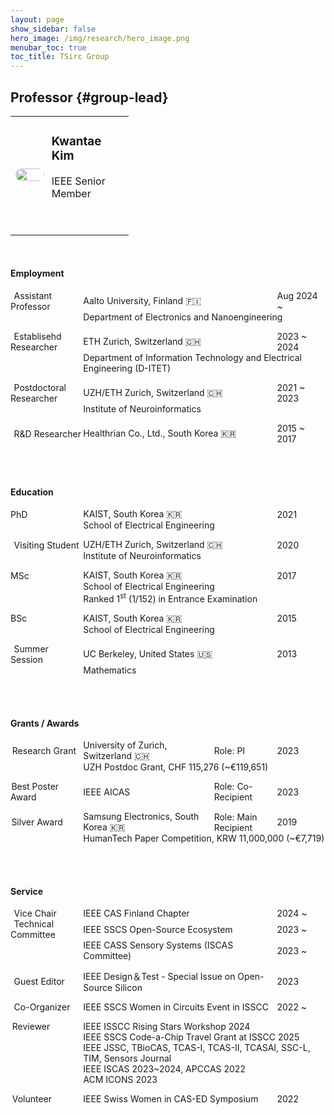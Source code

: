 ```yaml
---
layout: page
show_sidebar: false
hero_image: /img/research/hero_image.png
menubar_toc: true
toc_title: TSirc Group
---
```


<style type="text/css">
/* Table */
.skip {display: none;}
.tab-row {display: flex; margin:0; padding: 0;}
.tab-cell {flex: 1; padding: 0; border: none;}

/* TOC */
.contents {position: sticky; top: 10%;}
#group-lead {visibility: hidden; height: 0; overflow: hidden;}

/* Emoji */
@font-face {
  font-family: NotoColorEmojiLimited;
  unicode-range: U+1F1E6-1F1FF;
  src: url(https://raw.githack.com/googlefonts/noto-emoji/main/fonts/NotoColorEmoji.ttf);
}
.emoji {
  font-family: 'NotoColorEmojiLimited', -apple-system, BlinkMacSystemFont,
  'Segoe UI', Roboto, Helvetica, Arial, sans-serif, 'Apple Color Emoji',
  'Segoe UI Emoji', 'Segoe UI Symbol';
}
</style>
<script src="https://kit.fontawesome.com/46ff08c48c.js" crossorigin="anonymous"></script>
<link href="./../emoji.css" rel="stylesheet" type='text/css'>

<!-- --------- -->
<!-- Body Part -->
<!-- --------- -->

## Professor {#group-lead}

<table class="tg">
<thead class="skip"><tr><th>.</th></tr></thead><tbody class='talk'>
  <tr><td class="tg-desc">
  <div class="tab-row" style="display: flex; align-items: center;">
    <div class="tab-cell" style="flex: 2;">
    <!-- First Tab -->
    <center><img src="./../img/group/Kwantae_Kim.jpg" style='
      height: 200px;
      width: 100%;
      max-width: 200px;
      height: auto;
      border-radius: 10px;'>
    </center>
    </div>
    <div class="tab-cell" style="flex: 0.5;"></div>
    <div class="tab-cell" style="flex: 5;">
    <!-- Second Tab -->
      <h3>Kwantae Kim</h3>
      IEEE Senior Member <br><br>
      <a href="https://www.linkedin.com/in/kwantae-kim-930365141/" target="_blank"><i class="fa-brands fa-linkedin fa-xl"></i></a>
      <span style="margin-right: 0.2em;"></span>
      <a href="https://scholar.google.com/citations?user=YcWEaGIAAAAJ&hl=en" target="_blank"><i class="fa-brands fa-google-scholar fa-xl"></i></a>
      <span style="margin-right: 0.2em;"></span>
      <a href="https://github.com/KwantaeKim" target="_blank"><i class="fa-brands fa-github fa-xl"></i></a>
      <span style="margin-right: 0.2em;"></span>
      <a href="https://youtube.com/@KwantaeKim" target="_blank"><i class="fa-brands fa-youtube fa-xl"></i></a>
      <span style="display: block; height: 2em;"></span>
    </div>
  </div>
  </td></tr>
</tbody>
</table>

<br>

#### Employment

<!-- Aalto -->
<div class="tab-row" style="display: flex; align-items: center;">
  <div class="tab-cell" style="flex: 1.5;">
    <span style="margin-right: 0.2em;"></span><i class="fa-solid fa-user-tie"></i><span style="margin-right: 0.2em;"></span> Assistant Professor</div>
  <div class="tab-cell" style="flex: 4;">Aalto University, Finland <span class='emoji'>🇫🇮</span></div>
  <div class="tab-cell" style="flex: 1;">Aug 2024 ~</div>
</div>
<div class="tab-row" style="display: flex; align-items: center;">
  <div class="tab-cell" style="flex: 1.5;"></div>
  <div class="tab-cell" style="flex: 5;">Department of Electronics and Nanoengineering
  </div>
</div>

<span style="display: block;"></span>

<!-- ETH -->
<div class="tab-row" style="display: flex; align-items: center;">
  <div class="tab-cell" style="flex: 1.5;">
    <span style="margin-right: 0.2em;"></span><i class="fa-solid fa-user-tie"></i><span style="margin-right: 0.2em;"></span> Establisehd Researcher</div>
  <div class="tab-cell" style="flex: 4;">ETH Zurich, Switzerland <span class='emoji'>🇨🇭</span></div>
  <div class="tab-cell" style="flex: 1;">2023 ~ 2024</div>
</div>
<div class="tab-row" style="display: flex; align-items: center;">
  <div class="tab-cell" style="flex: 1.5;"></div>
  <div class="tab-cell" style="flex: 5;">Department of Information Technology and Electrical Engineering (D-ITET)</div>
</div>

<span style="display: block;"></span>

<!-- INI -->
<div class="tab-row" style="display: flex; align-items: center;">
  <div class="tab-cell" style="flex: 1.5;">
    <span style="margin-right: 0.2em;"></span><i class="fa-solid fa-user-tie"></i><span style="margin-right: 0.2em;"></span> Postdoctoral Researcher</div>
  <div class="tab-cell" style="flex: 4;">UZH/ETH Zurich, Switzerland <span class='emoji'>🇨🇭</span></div>
  <div class="tab-cell" style="flex: 1;">2021 ~ 2023</div>
</div>
<div class="tab-row" style="display: flex; align-items: center;">
  <div class="tab-cell" style="flex: 1.5;"></div>
  <div class="tab-cell" style="flex: 5;">Institute of Neuroinformatics</div>
</div>

<span style="display: block;"></span>

<!-- Healthrian -->
<div class="tab-row" style="display: flex; align-items: center;">
  <div class="tab-cell" style="flex: 1.5;">
    <span style="margin-right: 0.2em;"></span><i class="fa-solid fa-user-tie"></i><span style="margin-right: 0.2em;"></span> R&D Researcher</div>
  <div class="tab-cell" style="flex: 4;">Healthrian Co., Ltd., South Korea <span class='emoji'>🇰🇷</span></div>
  <div class="tab-cell" style="flex: 1;">2015 ~ 2017</div>
</div>

<br><br>

#### Education

<!-- PhD -->
<div class="tab-row" style="display: flex; align-items: center;">
  <div class="tab-cell" style="flex: 1.5;"><i class="fa-solid fa-graduation-cap"></i> PhD</div>
  <div class="tab-cell" style="flex: 4;">KAIST, South Korea <span class='emoji'>🇰🇷</span></div>
  <div class="tab-cell" style="flex: 1;">2021</div>
</div>
<div class="tab-row" style="display: flex; align-items: center;">
  <div class="tab-cell" style="flex: 1.5;"></div>
  <div class="tab-cell" style="flex: 5;">School of Electrical Engineering</div>
</div>

<span style="display: block;"></span>

<!-- Visiting Student -->
<div class="tab-row" style="display: flex; align-items: center;">
  <div class="tab-cell" style="flex: 1.5;">
    <span style="margin-right: 0.2em;"></span><i class="fa-solid fa-user"></i><span style="margin-right: 0.2em;"></span> Visiting Student
  </div>
  <div class="tab-cell" style="flex: 4;">UZH/ETH Zurich, Switzerland <span class='emoji'>🇨🇭</span></div>
  <div class="tab-cell" style="flex: 1;">2020</div>
</div>
<div class="tab-row" style="display: flex; align-items: center;">
  <div class="tab-cell" style="flex: 1.5;"></div>
  <div class="tab-cell" style="flex: 5;">Institute of Neuroinformatics</div>
</div>

<span style="display: block;"></span>

<!-- MSc -->
<div class="tab-row" style="display: flex; align-items: center;">
  <div class="tab-cell" style="flex: 1.5;"><i class="fa-solid fa-graduation-cap"></i> MSc</div>
  <div class="tab-cell" style="flex: 4;">KAIST, South Korea <span class='emoji'>🇰🇷</span></div>
  <div class="tab-cell" style="flex: 1;">2017</div>
</div>
<div class="tab-row" style="display: flex; align-items: center;">
  <div class="tab-cell" style="flex: 1.5;"></div>
  <div class="tab-cell" style="flex: 5;">School of Electrical Engineering</div>
</div>
<div class="tab-row" style="display: flex; align-items: center;">
  <div class="tab-cell" style="flex: 1.5;"></div>
  <div class="tab-cell" style="flex: 5;">Ranked 1<sup>st</sup> (1/152) in Entrance Examination</div>
</div>

<span style="display: block;"></span>

<!-- BSc -->
<div class="tab-row" style="display: flex; align-items: center;">
  <div class="tab-cell" style="flex: 1.5;"><i class="fa-solid fa-graduation-cap"></i> BSc</div>
  <div class="tab-cell" style="flex: 4;">KAIST, South Korea <span class='emoji'>🇰🇷</span></div>
  <div class="tab-cell" style="flex: 1;">2015</div>
</div>
<div class="tab-row" style="display: flex; align-items: center;">
  <div class="tab-cell" style="flex: 1.5;"></div>
  <div class="tab-cell" style="flex: 5;">School of Electrical Engineering</div>
</div>

<span style="display: block;"></span>

<!-- Summer Session -->
<div class="tab-row" style="display: flex; align-items: center;">
  <div class="tab-cell" style="flex: 1.5;">
    <span style="margin-right: 0.2em;"></span><i class="fa-solid fa-user"></i><span style="margin-right: 0.2em;"></span> Summer Session
  </div>
  <div class="tab-cell" style="flex: 4;">UC Berkeley, United States <span class='emoji'>🇺🇸</span></div>
  <div class="tab-cell" style="flex: 1;">2013</div>
</div>
<div class="tab-row" style="display: flex; align-items: center;">
  <div class="tab-cell" style="flex: 1.5;"></div>
  <div class="tab-cell" style="flex: 5;">Mathematics</div>
</div>

<br><br>

#### Grants / Awards

<!-- UZH Postdoc Grant -->
<div class="tab-row" style="display: flex; align-items: center;">
  <div class="tab-cell" style="flex: 1.5;">
    <span style="margin-right: 0.1em;"></span><i class="fa-solid fa-book-open-reader"></i><span style="margin-right: 0.1em;"></span> Research Grant
  </div>
  <div class="tab-cell" style="flex: 2.7;">University of Zurich, Switzerland <span class='emoji'>🇨🇭</span></div>
  <div class="tab-cell" style="flex: 1.3;">Role: PI</div>
  <div class="tab-cell" style="flex: 1;">2023</div>
</div>
<div class="tab-row" style="display: flex; align-items: center;">
  <div class="tab-cell" style="flex: 1.5;"></div>
  <div class="tab-cell" style="flex: 5;">UZH Postdoc Grant, CHF 115,276 (~€119,651)</div>
</div>

<span style="display: block;"></span>

<!-- AICAS -->
<div class="tab-row" style="display: flex; align-items: center;">
  <div class="tab-cell" style="flex: 1.5;">
    <span style="margin-right: 0.05em;"></span><i class="fa-solid fa-trophy"></i><span style="margin-right: 0.05em;"></span> Best Poster Award
  </div>
  <div class="tab-cell" style="flex: 2.7;">IEEE AICAS</div>
  <div class="tab-cell" style="flex: 1.3;">Role: Co-Recipient</div>
  <div class="tab-cell" style="flex: 1;">2023</div>
</div>
<div class="tab-row" style="display: flex; align-items: center;">
  <div class="tab-cell" style="flex: 1.5;"></div>
  <div class="tab-cell" style="flex: 5;"></div>
</div>

<span style="display: block;"></span>

<!-- HumanTech -->
<div class="tab-row" style="display: flex; align-items: center;">
  <div class="tab-cell" style="flex: 1.5;">
    <span style="margin-right: 0.05em;"></span><i class="fa-solid fa-trophy"></i><span style="margin-right: 0.05em;"></span> Silver Award
  </div>
  <div class="tab-cell" style="flex: 2.7;">Samsung Electronics, South Korea <span class='emoji'>🇰🇷</span></div>
  <div class="tab-cell" style="flex: 1.3;">Role: Main Recipient</div>
  <div class="tab-cell" style="flex: 1;">2019</div>
</div>
<div class="tab-row" style="display: flex; align-items: center;">
  <div class="tab-cell" style="flex: 1.5;"></div>
  <div class="tab-cell" style="flex: 5;">HumanTech Paper Competition, KRW 11,000,000 (~€7,719)</div>
</div>

<br><br>

#### Service

<!-- Chair -->
<div class="tab-row" style="display: flex; align-items: center;">
  <div class="tab-cell" style="flex: 1.5;">
    <span style="margin-right: 0.2em;"></span><i class="fa-solid fa-user-tie"></i><span style="margin-right: 0.2em;"></span> Vice Chair
  </div>
  <div class="tab-cell" style="flex: 4;">IEEE CAS Finland Chapter</div>
  <div class="tab-cell" style="flex: 1;">2024 ~</div>
</div>

<!-- TPC -->
<div class="tab-row" style="display: flex; align-items: center;">
  <div class="tab-cell" style="flex: 1.5;">
    <span style="margin-right: 0.2em;"></span><i class="fa-solid fa-user-tie"></i><span style="margin-right: 0.2em;"></span> Technical Committee
  </div>
  <div class="tab-cell" style="flex: 4;">IEEE SSCS Open-Source Ecosystem</div>
  <div class="tab-cell" style="flex: 1;">2023 ~</div>
</div>
<div class="tab-row" style="display: flex; align-items: center;">
  <div class="tab-cell" style="flex: 1.5;"></div>
  <div class="tab-cell" style="flex: 4;">IEEE CASS Sensory Systems (ISCAS Committee)</div>
  <div class="tab-cell" style="flex: 1;">2023 ~</div>
</div>

<span style="display: block;"></span>

<!-- Guest Editor -->
<div class="tab-row" style="display: flex; align-items: center;">
  <div class="tab-cell" style="flex: 1.5;">
    <span style="margin-right: 0.2em;"></span><i class="fa-solid fa-user-tie"></i><span style="margin-right: 0.2em;"></span> Guest Editor
  </div>
  <div class="tab-cell" style="flex: 4;">IEEE Design＆Test - Special Issue on Open-Source Silicon</div>
  <div class="tab-cell" style="flex: 1;">2023</div>
</div>

<span style="display: block;"></span>

<!-- Co-Organizer -->
<div class="tab-row" style="display: flex; align-items: center;">
  <div class="tab-cell" style="flex: 1.5;">
    <span style="margin-right: 0.2em;"></span><i class="fa-solid fa-user-tie"></i><span style="margin-right: 0.2em;"></span> Co-Organizer
  </div>
  <div class="tab-cell" style="flex: 4;">IEEE SSCS Women in Circuits Event in ISSCC</div>
  <div class="tab-cell" style="flex: 1;">2022 ~</div>
</div>

<span style="display: block;"></span>

<!-- Reviewer -->
<div class="tab-row" style="display: flex; align-items: center;">
  <div class="tab-cell" style="flex: 1.5;">
    <span style="margin-right: 0.1em;"></span><i class="fa-solid fa-magnifying-glass"></i><span style="margin-right: 0.1em;"></span> Reviewer
  </div>
  <div class="tab-cell" style="flex: 5;">IEEE ISSCC Rising Stars Workshop 2024</div>
</div>
<div class="tab-row" style="display: flex; align-items: center;">
  <div class="tab-cell" style="flex: 1.5;"></div>
  <div class="tab-cell" style="flex: 5;">IEEE SSCS Code-a-Chip Travel Grant at ISSCC 2025</div>
</div>
<div class="tab-row" style="display: flex; align-items: center;">
  <div class="tab-cell" style="flex: 1.5;"></div>
  <div class="tab-cell" style="flex: 5;">IEEE JSSC, TBioCAS, TCAS-I, TCAS-II, TCASAI, SSC-L, TIM, Sensors Journal</div>
</div>
<div class="tab-row" style="display: flex; align-items: center;">
  <div class="tab-cell" style="flex: 1.5;"></div>
  <div class="tab-cell" style="flex: 5;">IEEE ISCAS 2023~2024, APCCAS 2022</div>
</div>
<div class="tab-row" style="display: flex; align-items: center;">
  <div class="tab-cell" style="flex: 1.5;"></div>
  <div class="tab-cell" style="flex: 5;">ACM ICONS 2023</div>
</div>

<span style="display: block;"></span>

<!-- Volunteer -->
<div class="tab-row" style="display: flex; align-items: center;">
  <div class="tab-cell" style="flex: 1.5;">
    <span style="margin-right: 0.1em;"></span><i class="fa-solid fa-hand"></i><span style="margin-right: 0.1em;"></span> Volunteer
  </div>
  <div class="tab-cell" style="flex: 4;">IEEE Swiss Women in CAS-ED Symposium</div>
  <div class="tab-cell" style="flex: 1;">2022</div>
</div>
